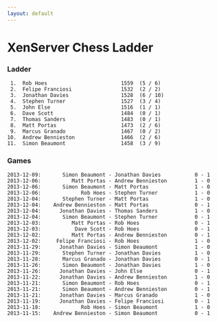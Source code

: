 ```yaml
---
layout: default
---
```

# XenServer Chess Ladder
### Ladder
     1.  Rob Hoes                        1559  (5 / 6)
     2.  Felipe Franciosi                1532  (2 / 2)
     3.  Jonathan Davies                 1528  (6 / 10)
     4.  Stephen Turner                  1527  (3 / 4)
     5.  John Else                       1516  (1 / 1)
     6.  Dave Scott                      1484  (0 / 1)
     7.  Thomas Sanders                  1483  (0 / 1)
     8.  Matt Portas                     1473  (2 / 6)
     9.  Marcus Granado                  1467  (0 / 2)
    10.  Andrew Bennieston               1466  (2 / 6)
    11.  Simon Beaumont                  1458  (3 / 9)
### Games
    2013-12-09:       Simon Beaumont - Jonathan Davies           0 - 1
    2013-12-06:          Matt Portas - Andrew Bennieston         1 - 0
    2013-12-06:       Simon Beaumont - Matt Portas               1 - 0
    2013-12-06:             Rob Hoes - Stephen Turner            1 - 0
    2013-12-04:       Stephen Turner - Matt Portas               1 - 0
    2013-12-04:    Andrew Bennieston - Matt Portas               0 - 1
    2013-12-04:      Jonathan Davies - Thomas Sanders            1 - 0
    2013-12-04:       Simon Beaumont - Stephen Turner            0 - 1
    2013-12-03:          Matt Portas - Rob Hoes                  0 - 1
    2013-12-03:           Dave Scott - Rob Hoes                  0 - 1
    2013-12-02:          Matt Portas - Andrew Bennieston         0 - 1
    2013-12-02:     Felipe Franciosi - Rob Hoes                  1 - 0
    2013-11-29:      Jonathan Davies - Simon Beaumont            1 - 0
    2013-11-29:       Stephen Turner - Jonathan Davies           1 - 0
    2013-11-28:       Marcus Granado - Jonathan Davies           0 - 1
    2013-11-26:       Simon Beaumont - Jonathan Davies           1 - 0
    2013-11-26:      Jonathan Davies - John Else                 0 - 1
    2013-11-22:      Jonathan Davies - Andrew Bennieston         1 - 0
    2013-11-21:       Simon Beaumont - Rob Hoes                  0 - 1
    2013-11-21:       Simon Beaumont - Andrew Bennieston         0 - 1
    2013-11-21:      Jonathan Davies - Marcus Granado            1 - 0
    2013-11-19:      Jonathan Davies - Felipe Franciosi          0 - 1
    2013-11-18:             Rob Hoes - Simon Beaumont            1 - 0
    2013-11-15:    Andrew Bennieston - Simon Beaumont            0 - 1
